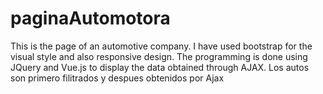 # paginaAutomotora
This is the page of an automotive company.
I have used bootstrap for the visual style and also responsive design.
The programming is done using JQuery and Vue.js to display the data obtained through AJAX.
Los autos son primero filitrados y despues obtenidos por Ajax
